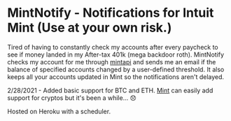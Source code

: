 # MintNotify - Notifications for Intuit Mint (Use at your own risk.)
Tired of having to constantly check my accounts after every paycheck to see if money landed in my After-tax 401k (mega backdoor roth). MintNotify checks my account for me through [mintapi](https://github.com/mrooney/mintapi) and sends me an email if the balance of specified accounts changed by a user-defined threshold. It also keeps all your accounts updated in Mint so the notifications aren't delayed. 


2/28/2021 - Added basic support for BTC and ETH. [Mint](https://mint.intuit.com/) can easily add support for cryptos but it's been a while... 😞 

Hosted on Heroku with a scheduler.
